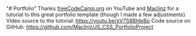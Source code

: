 "# Portfolio" 
Thanks [freeCodeCamp.org](https://www.youtube.com/@freecodecamp) on YouTube and [Maclinz](https://github.com/Maclinz) for a tutorial to this great portfolio template (though I made a few adjustments)
Video source to the tutorial: https://youtu.be/xV7S8BhIeBo
Code source on GitHub: https://github.com/Maclinz/JS_CSS_PortfolioProject


